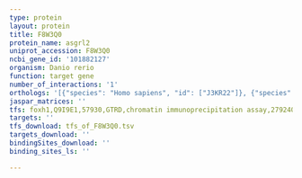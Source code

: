 ```yaml
---
type: protein
layout: protein
title: F8W3Q0
protein_name: asgrl2
uniprot_accession: F8W3Q0
ncbi_gene_id: '101882127'
organism: Danio rerio
function: target gene
number_of_interactions: '1'
orthologs: '[{"species": "Homo sapiens", "id": ["J3KR22"]}, {"species": "Mus musculus", "id": ["<a href=\"/protein/p34927\">P34927</a>", "<a href=\"/protein/p24721\">P24721</a>", "Q8JZN1", "F8WHB7"]}, {"species": "Rattus norvegicus", "id": ["<a href=\"/protein/p02706\">P02706</a>", "<a href=\"/protein/p08290\">P08290</a>"]}]'
jaspar_matrices: ''
tfs: foxh1,Q9I9E1,57930,GTRD,chromatin immunoprecipitation assay,27924024%5Buid%5D,No
targets: ''
tfs_download: tfs_of_F8W3Q0.tsv
targets_download: ''
bindingSites_download: ''
binding_sites_ls: ''

---
```

